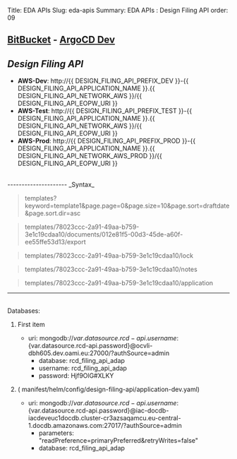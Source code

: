 Title: EDA APIs
Slug: eda-apis
Summary: EDA APIs : Design Filing API
order: 09

## <a href="https://git.euipo.europa.eu/projects/EDA/repos/design-filing-api/browse" target="_blank">BitBucket</a> - <a href="https://argocd-dev.nonprod.aws.oami.eu/applications/argocd/design-api-dev-aws?view=tree&resource=" target="_blank">ArgoCD Dev</a>

## _Design Filing API_ 

- **AWS-Dev**:  http://{{ DESIGN_FILING_API_PREFIX_DEV }}-{{ DESIGN_FILING_API_APPLICATION_NAME }}.{{ DESIGN_FILING_API_NETWORK_AWS }}/{{ DESIGN_FILING_API_EOPW_URI }}
- **AWS-Test**: http://{{ DESIGN_FILING_API_PREFIX_TEST }}-{{ DESIGN_FILING_API_APPLICATION_NAME }}.{{ DESIGN_FILING_API_NETWORK_AWS }}/{{ DESIGN_FILING_API_EOPW_URI }}
- **AWS-Prod**: http://{{ DESIGN_FILING_API_PREFIX_PROD }}-{{ DESIGN_FILING_API_APPLICATION_NAME }}.{{ DESIGN_FILING_API_NETWORK_AWS_PROD }}/{{ DESIGN_FILING_API_EOPW_URI }}  
<br/>
---------------------  
_Syntax_  

> templates?keyword=template1&page.page=0&page.size=10&page.sort=draftdate&page.sort.dir=asc

> templates/78023ccc-2a91-49aa-b759-3e1c19cdaa10/documents/012e81f5-00d3-45de-a60f-ee55ffe53d13/export  

> templates/78023ccc-2a91-49aa-b759-3e1c19cdaa10/lock  

> templates/78023ccc-2a91-49aa-b759-3e1c19cdaa10/notes  

> templates/78023ccc-2a91-49aa-b759-3e1c19cdaa10/application  


---------------------
<br/>
Databases:  

1. First item
	- uri: mongodb://${var.datasource.rcd-api.username}:${var.datasource.rcd-api.password}@ocvli-dbh605.dev.oami.eu:27000/?authSource=admin
		- database: rcd_filing_api_adap  
		- username: rcd_filing_api_adap  
		- password: Hjf9OlG#XLKY   
	  
	  

2. ( manifest/helm/config/design-filing-api/application-dev.yaml)  
	- uri: mongodb://${var.datasource.rcd-api.username}:${var.datasource.rcd-api.password}@iac-docdb-iacdeveuc1docdb.cluster-cr3azsaqamcu.eu-central-1.docdb.amazonaws.com:27017/?authSource=admin  
		- parameters: "readPreference=primaryPreferred&retryWrites=false"  
		- database: rcd_filing_api_adap  



